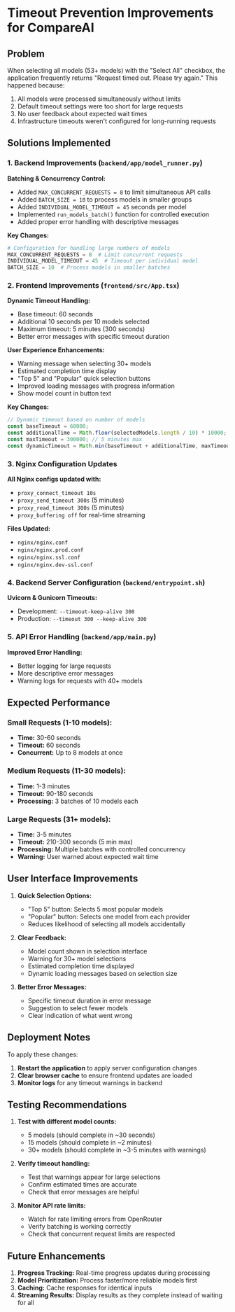 # Timeout Prevention Improvements for CompareAI

## Problem
When selecting all models (53+ models) with the "Select All" checkbox, the application frequently returns "Request timed out. Please try again." This happened because:

1. All models were processed simultaneously without limits
2. Default timeout settings were too short for large requests
3. No user feedback about expected wait times
4. Infrastructure timeouts weren't configured for long-running requests

## Solutions Implemented

### 1. Backend Improvements (`backend/app/model_runner.py`)

**Batching & Concurrency Control:**
- Added `MAX_CONCURRENT_REQUESTS = 8` to limit simultaneous API calls
- Added `BATCH_SIZE = 10` to process models in smaller groups
- Added `INDIVIDUAL_MODEL_TIMEOUT = 45` seconds per model
- Implemented `run_models_batch()` function for controlled execution
- Added proper error handling with descriptive messages

**Key Changes:**
```python
# Configuration for handling large numbers of models
MAX_CONCURRENT_REQUESTS = 8  # Limit concurrent requests
INDIVIDUAL_MODEL_TIMEOUT = 45  # Timeout per individual model
BATCH_SIZE = 10  # Process models in smaller batches
```

### 2. Frontend Improvements (`frontend/src/App.tsx`)

**Dynamic Timeout Handling:**
- Base timeout: 60 seconds
- Additional 10 seconds per 10 models selected
- Maximum timeout: 5 minutes (300 seconds)
- Better error messages with specific timeout duration

**User Experience Enhancements:**
- Warning message when selecting 30+ models
- Estimated completion time display
- "Top 5" and "Popular" quick selection buttons
- Improved loading messages with progress information
- Show model count in button text

**Key Changes:**
```javascript
// Dynamic timeout based on number of models
const baseTimeout = 60000;
const additionalTime = Math.floor(selectedModels.length / 10) * 10000;
const maxTimeout = 300000; // 5 minutes max
const dynamicTimeout = Math.min(baseTimeout + additionalTime, maxTimeout);
```

### 3. Nginx Configuration Updates

**All Nginx configs updated with:**
- `proxy_connect_timeout 10s`
- `proxy_send_timeout 300s` (5 minutes)
- `proxy_read_timeout 300s` (5 minutes)
- `proxy_buffering off` for real-time streaming

**Files Updated:**
- `nginx/nginx.conf`
- `nginx/nginx.prod.conf`
- `nginx/nginx.ssl.conf`
- `nginx/nginx.dev-ssl.conf`

### 4. Backend Server Configuration (`backend/entrypoint.sh`)

**Uvicorn & Gunicorn Timeouts:**
- Development: `--timeout-keep-alive 300`
- Production: `--timeout 300 --keep-alive 300`

### 5. API Error Handling (`backend/app/main.py`)

**Improved Error Handling:**
- Better logging for large requests
- More descriptive error messages
- Warning logs for requests with 40+ models

## Expected Performance

### Small Requests (1-10 models):
- **Time:** 30-60 seconds
- **Timeout:** 60 seconds
- **Concurrent:** Up to 8 models at once

### Medium Requests (11-30 models):
- **Time:** 1-3 minutes
- **Timeout:** 90-180 seconds
- **Processing:** 3 batches of 10 models each

### Large Requests (31+ models):
- **Time:** 3-5 minutes
- **Timeout:** 210-300 seconds (5 min max)
- **Processing:** Multiple batches with controlled concurrency
- **Warning:** User warned about expected wait time

## User Interface Improvements

1. **Quick Selection Options:**
   - "Top 5" button: Selects 5 most popular models
   - "Popular" button: Selects one model from each provider
   - Reduces likelihood of selecting all models accidentally

2. **Clear Feedback:**
   - Model count shown in selection interface
   - Warning for 30+ model selections
   - Estimated completion time displayed
   - Dynamic loading messages based on selection size

3. **Better Error Messages:**
   - Specific timeout duration in error message
   - Suggestion to select fewer models
   - Clear indication of what went wrong

## Deployment Notes

To apply these changes:

1. **Restart the application** to apply server configuration changes
2. **Clear browser cache** to ensure frontend updates are loaded
3. **Monitor logs** for any timeout warnings in backend

## Testing Recommendations

1. **Test with different model counts:**
   - 5 models (should complete in ~30 seconds)
   - 15 models (should complete in ~2 minutes)
   - 30+ models (should complete in ~3-5 minutes with warnings)

2. **Verify timeout handling:**
   - Test that warnings appear for large selections
   - Confirm estimated times are accurate
   - Check that error messages are helpful

3. **Monitor API rate limits:**
   - Watch for rate limiting errors from OpenRouter
   - Verify batching is working correctly
   - Check that concurrent request limits are respected

## Future Enhancements

1. **Progress Tracking:** Real-time progress updates during processing
2. **Model Prioritization:** Process faster/more reliable models first
3. **Caching:** Cache responses for identical inputs
4. **Streaming Results:** Display results as they complete instead of waiting for all